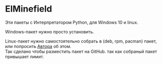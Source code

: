 <h1>ElMinefield</h1>
<p>
    Эти пакеты с Интерпретатором Python, для Windows 10 и linux.
</p>
<p>
    Windows-пакет нужно просто установить.
</p>
    Linux-пакет нужно самостоятельно собрать в (deb, rpm, pacman) пакет, или попросить <a href="https://t.me/eldar7661">Автора</a> об этом.<br>
    Так сделано чтобы разместить пакет на GitHub. так как собраный пакет привышает лимит.
<p>
